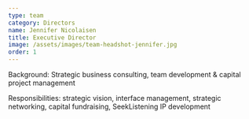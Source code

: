 ```yaml
---
type: team
category: Directors
name: Jennifer Nicolaisen
title: Executive Director
image: /assets/images/team-headshot-jennifer.jpg
order: 1
---
```


Background: Strategic business consulting, team development & capital project management

Responsibilities: strategic vision, interface management, strategic networking, capital fundraising, SeekListening IP development